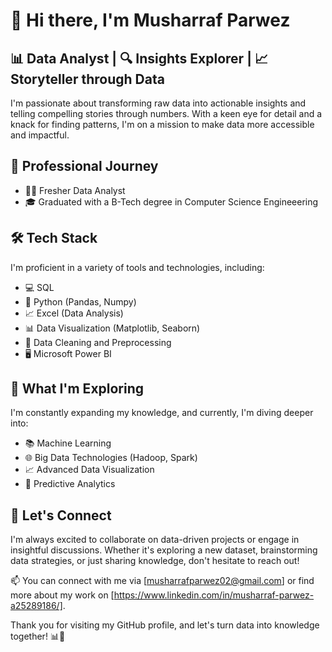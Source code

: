 # 👋 Hi there, I'm Musharraf Parwez

## 📊 Data Analyst | 🔍 Insights Explorer | 📈 Storyteller through Data

I'm passionate about transforming raw data into actionable insights and telling compelling stories through numbers. With a keen eye for detail and a knack for finding patterns, I'm on a mission to make data more accessible and impactful.

## 💼 Professional Journey

- 👨‍💼 Fresher Data Analyst
- 🎓 Graduated with a B-Tech degree in Computer Science Engineeering

## 🛠️ Tech Stack

I'm proficient in a variety of tools and technologies, including:

- 💻 SQL
- 🐍 Python (Pandas, Numpy)
- 📈 Excel (Data Analysis)
- 📊 Data Visualization (Matplotlib, Seaborn)
- 🧬 Data Cleaning and Preprocessing
- 🖥️ Microsoft Power BI

## 🌱 What I'm Exploring

I'm constantly expanding my knowledge, and currently, I'm diving deeper into:

- 📚 Machine Learning
- 🌐 Big Data Technologies (Hadoop, Spark)
- 📈 Advanced Data Visualization
- 🤖 Predictive Analytics

## 🤝 Let's Connect

I'm always excited to collaborate on data-driven projects or engage in insightful discussions. Whether it's exploring a new dataset, brainstorming data strategies, or just sharing knowledge, don't hesitate to reach out!

📫 You can connect with me via [musharrafparwez02@gmail.com] or find more about my work on [https://www.linkedin.com/in/musharraf-parwez-a25289186/].

Thank you for visiting my GitHub profile, and let's turn data into knowledge together! 📊🚀
